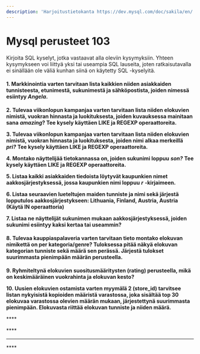 ```yaml
---
description: 'Harjoitustietokanta https://dev.mysql.com/doc/sakila/en/'
---
```


# Mysql perusteet 103

Kirjoita SQL kyselyt, jotka vastaavat alla oleviin kysymyksiin. Yhteen kysymykseen voi liittyä yksi tai useampia SQL lauseita, joten ratkaisutavalla ei sinällään ole väliä kunhan siinä on käytetty SQL -kyselyitä.

#### 1. Markkinointia varten tarvitaan lista kaikkien niiden asiakkaiden tunnisteesta, etunimestä, sukunimestä ja sähköpostista, joiden nimessä esiintyy _Angela_.

**2. Tulevaa viikonlopun kampanjaa varten tarvitaan lista niiden elokuvien nimistä, vuokran hinnasta ja luokituksesta, joiden kuvauksessa mainitaan sana** _**amazing**_**? Tee kysely käyttäen LIKE ja REGEXP operaattoreita.**

**3. Tulevaa viikonlopun kampanjaa varten tarvitaan lista niiden elokuvien nimistä, vuokran hinnasta ja luokituksesta, joiden nimi alkaa merkeillä** _**pri?**_ **Tee kysely käyttäen LIKE ja REGEXP operaattoreita.**

**4. Montako näyttelijää tietokannassa on, joiden sukunimi loppuu** _**son?**_ **Tee kysely käyttäen LIKE ja REGEXP operaattoreita.**

**5. Listaa kaikki asiakkaiden tiedoista löytyvät kaupunkien nimet aakkosjärjestyksessä, jossa kaupunkien nimi loppuu** _**r**_ **-kirjaimeen.**

**6. Listaa seuraavien lueteltujen maiden tunniste ja nimi sekä järjestä lopputulos aakkosjärjestykseen:  Lithuania, Finland, Austria, Austria \(Käytä IN operaattoria\)**

**7. Listaa ne näyttelijät sukunimen mukaan aakkosjärjestyksessä, joiden sukunimi esiintyy kaksi kertaa tai useammin?**

#### **8**. Tulevaa kauppiaspalaveria varten tarvitaan tieto montako elokuvan nimikettä on per kategoria/genre? Tuloksessa pitää näkyä elokuvan kategorian tunniste sekä määrä sen perässä. Järjestä tulokset suurimmasta pienimpään määrän perusteella.

**9. Ryhmiteltynä elokuvien suositusmääritysten \(rating\) perusteella, mikä on keskimääräinen vuokrahinta ja elokuvan kesto?**

**10. Uusien elokuvien ostamista varten myymälä 2 \(store\_id\) tarvitsee listan nykyisistä kopioiden määristä varastossa, joka sisältää top 30 elokuvaa varastossa olevien määrän mukaan, järjestettynä suurimmasta  pienimpään. Elokuvasta riittää elokuvan tunniste ja niiden määrä.**

\*\*\*\*

\*\*\*\*

 **** 

\*\*\*\*




